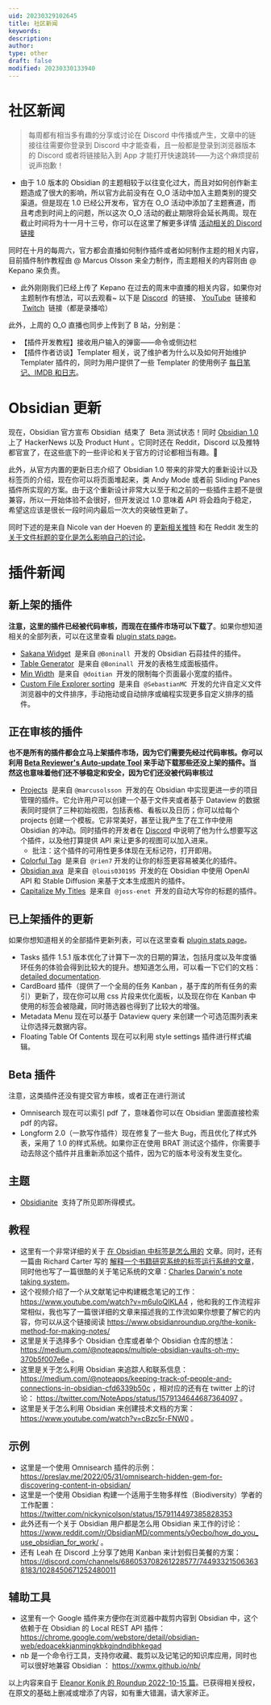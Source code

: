 ```yaml
---
uid: 20230329102645
title: 社区新闻
keywords: 
description: 
author: 
type: other
draft: false
modified: 20230330133940
---
```


# 社区新闻

> 每周都有相当多有趣的分享或讨论在 Discord 中传播或产生，文章中的链接往往需要你登录到 Discord 中才能查看，且一般都是登录到浏览器版本的 Discord 或者将链接贴入到 App 才能打开快速跳转——为这个麻烦提前说声抱歉！

- 由于 1.0 版本的 Obsidian 的主题相较于以往变化过大，而且对如何创作新主题造成了很大的影响，所以官方此前没有在 O_O 活动中加入主题类别的提交渠道。但是现在 1.0 已经公开发布，官方在 O_O 活动中添加了主题赛道，而且考虑到时间上的问题，所以这次 O_O 活动的截止期限将会延长两周。现在截止时间将为十一月十三号，你可以在这里了解更多详情 [活动相关的 Discord 链接](https://discord.com/channels/686053708261228577/1022167089345216522/1030509531568025671)

同时在十月的每周六，官方都会直播如何制作插件或者如何制作主题的相关内容，目前插件制作教程由 @ Marcus Olsson 来全力制作，而主题相关的内容则由 @ Kepano 来负责。

- 此外刚刚我们已经上传了 Kepano 在过去的周末中直播的相关内容，如果你对主题制作有想法，可以去观看~ 以下是 [Discord](https://discord.gg/6kzvuPE9?event=1030119583392223302)  的链接、 [YouTube](https://www.youtube.com/watch?v=8fbw2VRQAhk)  链接和  [Twitch](https://www.twitch.tv/obsdmd)  链接（都是录播哈）

此外，上周的 O_O 直播也同步上传到了 B 站，分别是：

- 【插件开发教程】接收用户输入的弹窗——命令或侧边栏
- 【插件作者访谈】Templater 相关，说了维护者为什么以及如何开始维护 Templater 插件的，同时为用户提供了一些 Templater 的使用例子 [每日笔记、IMDB 和日志](https://shbgm.ca/blog/obsidian/O__O+Templater/O__O+2022+Talk)。

# Obsidian 更新

现在，Obsidian 官方宣布 Obsidian  结束了  Beta 测试状态！同时 [Obsidian 1.0](https://forum.obsidian.md/t/obsidian-release-v1-0-0/44873) 上了 HackerNews 以及 Product Hunt 。它同时还在 Reddit，Discord 以及推特都官宣了，在这些底下的一些评论和关于官方的讨论都相当有趣。👀

此外，从官方内置的更新日志介绍了 Obsidian 1.0 带来的非常大的重新设计以及标签页的介绍，现在你可以将页面堆起来，类 Andy Mode 或者前 Sliding Panes 插件所实现的方案。由于这个重新设计非常大以至于和之前的一些插件主题不是很兼容，所以一开始体验不会很好，但开发说过 1.0 意味着 API 将会趋向于稳定，希望这应该是很长一段时间内最后一次大的突破性更新了。

同时下述的是来自 Nicole van der Hoeven 的 [更新相关推特](https://t.co/BVKPgGLgu1) 和在 Reddit 发生的 [关于文件标题的变化是怎么影响自己的讨论](https://www.reddit.com/r/ObsidianMD/comments/y3udh4/good_morning_to_everyone_else_who_is_spending/)。

# 插件新闻

## 新上架的插件

**注意，这里的插件已经被代码审核，而现在在插件市场可以下载了**。如果你想知道相关的全部列表，可以在这里查看 [plugin stats page](https://obsidian-plugin-stats.vercel.app/new)。

- [Sakana Widget](https://github.com/Quorafind/obsidian-sakana-widget)  是来自 `@Boninall`  开发的 Obsidian 石蒜挂件的插件。
- [Table Generator](https://github.com/Quorafind/Obsidian-Table-Generator)  是来自 `@Boninall`  开发的表格生成面板插件。
- [Min Width](https://github.com/doitian/obsidian-min-width)  是来自  `@doitian`  开发的限制每个页面最小宽度的插件。
- [Custom File Explorer sorting](https://github.com/SebastianMC/obsidian-custom-sort)  是来自  `@SebastianMC`  开发的允许自定义文件浏览器中的文件排序，手动拖动或自动排序或编程实现更多自定义排序的插件。

## 正在审核的插件

**也不是所有的插件都会立马上架插件市场，因为它们需要先经过代码审核。你可以利用 [Beta Reviewer's Auto-update Tool](https://github.com/TfTHacker/obsidian42-brat) 来手动下载那些还没上架的插件。当然这也意味着他们还不够稳定和安全，因为它们还没被代码审核过**

- [Projects](https://github.com/marcusolsson/obsidian-projects)  是来自 `@marcusolsson`  开发的在 Obsidian 中实现更进一步的项目管理的插件。它允许用户可以创建一个基于文件夹或者基于 Dataview 的数据表同时提供了三种初始视图，包括表格、看板以及日历；你可以给每个 projects 创建一个模板。它非常美好，甚至让我产生了在工作中使用 Obsidian 的冲动。同时插件的开发者在 [Discord](https://discord.com/channels/686053708261228577/1022167089345216522/1029042785078235187) 中说明了他为什么想要写这个插件，以及他打算提供 API 来让更多的视图可以加入进来。
    - 批注：这个插件的可用性更多体现在无标记符，打开即用。
- [Colorful Tag](https://github.com/rien7/obsidian-colorful-tag)  是来自  `@rien7` 开发的让你的标签更容易被美化的插件。
- [Obsidian ava](https://github.com/louis030195/obsidian-ava)  是来自  `@louis030195`  开发的在 Obsidian 中使用 OpenAI API 和 Stable Diffusion 来基于文本生成图片的插件。
- [Capitalize My Titles](https://github.com/joss-enet/obsidian-capitalize-my-titles)  是来自  `@joss-enet`  开发的自动大写你的标题的插件。

## 已上架插件的更新

如果你想知道相关的全部插件更新列表，可以在这里查看 [plugin stats page](https://obsidian-plugin-stats.vercel.app/updates)。

- Tasks 插件 1.5.1 版本优化了计算下一次的日期的算法，包括月度以及年度循环任务的体验会得到比较大的提升。想知道怎么用，可以看一下它们的文档：[detailed documentation](https://obsidian-tasks-group.github.io/obsidian-tasks/getting-started/recurring-tasks/#how-the-new-date-is-calculated-repeating-monthly).
- CardBoard 插件（提供了一个全局的任务 Kanban ，基于库的所有任务的索引）更新了，现在你可以用 css 片段来优化面板，以及现在你在 Kanban 中使用的标签会被隐藏，同时筛选器也得到了比较大的增强。
- Metadata Menu 现在可以基于 Dataview query 来创建一个可选范围列表来让你选择元数据内容。
- Floating Table Of Contents 现在可以利用 style settings 插件进行样式编辑。

## Beta 插件

注意，这类插件还没有提交官方审核，或者正在进行测试

- Omnisearch 现在可以索引 pdf 了，意味着你可以在 Obsidian 里面直接检索 pdf 的内容。
- Longform 2.0（一款写作插件）现在修复了一些大 Bug，而且优化了样式外表，采用了 1.0 的样式系统。如果你正在使用 BRAT 测试这个插件，你需要手动去除这个插件并且重新添加这个插件，因为它的版本号没有发生变化。

## 主题

- [Obsidianite](https://github.com/bennyxguo/Obsidian-Obsidianite/releases/tag/v2.0.0)  支持了所见即所得模式。

## 教程

- 这里有一个非常详细的关于 [在 Obsidian 中标签是怎么用的](https://medium.com/@noteapps/my-obsidian-tags-are-mine-all-mine-802e4b24682c) 文章。同时，还有一篇由 Richard Carter 写的 [解释一个书籍研究系统的标签运行系统的文章](http://richardcarter.com/sidelines/my-notes-tagsonomy/)，同时他也写了一篇很酷的关于笔记系统的文章：[Charles Darwin's note taking system](http://richardcarter.com/sidelines/charles-darwins-note-making-system/)。
- 这个视频介绍了一个从文献笔记中构建概念笔记的工作： <https://www.youtube.com/watch?v=m6uIoQIKLA4> ，他和我的工作流程非常相似，我也写了一篇很详细的文章来描述我的工作流如果你想要了解它的内容，你可以从这个链接阅读 <https://www.obsidianroundup.org/the-konik-method-for-making-notes/>
- 这里是关于选择多个 Obsidian 仓库或者单个 Obsidian 仓库的想法： <https://medium.com/@noteapps/multiple-obsidian-vaults-oh-my-370b5f007e6e> 。
- 这里是关于怎么利用 Obsidian 来追踪人和联系信息： <https://medium.com/@noteapps/keeping-track-of-people-and-connections-in-obsidian-cfd6339b50c> ，相对应的还有在 twitter 上的讨论： <https://twitter.com/NoteApps/status/1579134644687364097> 。
- 这里是关于怎么利用 Obsidian 来创建技术文档的方案： <https://www.youtube.com/watch?v=cBzc5r-FNW0> 。

## 示例

- 这里是一个使用 Omnisearch 插件的示例： <https://preslav.me/2022/05/31/omnisearch-hidden-gem-for-discovering-content-in-obsidian/>
- 这里是一个使用 Obsidian 构建一个适用于生物多样性（Biodiversity）学者的工作配置： <https://twitter.com/nickynicolson/status/1579114497385828353>
- 此外还有一个关于 Obsidian 用户都是怎么用 Obsidian 来工作的讨论： <https://www.reddit.com/r/ObsidianMD/comments/y0ecbo/how_do_you_use_obsidian_for_work/> 。
- 还有 Leah 在 Discord 上分享了她用 Kanban 来计划假日美餐的方案： <https://discord.com/channels/686053708261228577/744933215063638183/1028450671252480011>

## 辅助工具

- 这里有一个 Google 插件来方便你在浏览器中裁剪内容到 Obsidian 中，这个依赖于在 Obsidian 的 Local REST API 插件： <https://chrome.google.com/webstore/detail/obsidian-web/edoacekkjanmingkbkgjndndibhkegad>
- nb 是一个命令行工具，支持你收藏、裁剪以及记笔记的知识库应用，同时也可以很好地兼容 Obsidian ： <https://xwmx.github.io/nb/>

以上内容来自于 [Eleanor Konik 的 Roundup 2022-10-15 篇](https://www.obsidianroundup.org/2022-10-15/)。已获得相关授权，在原文的基础上删减或增添了内容，如有重大错漏，请大家斧正。
